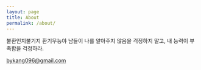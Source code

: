 ```yaml
---
layout: page
title: About
permalink: /about/
---
```

불환인지불기지 환기무능야
남들이 나를 알아주지 않음을 걱정하지 말고, 내 능력이 부족함을 걱정하라.

[bykang096@gmail.com](mailto:bykang096@gmail.com)